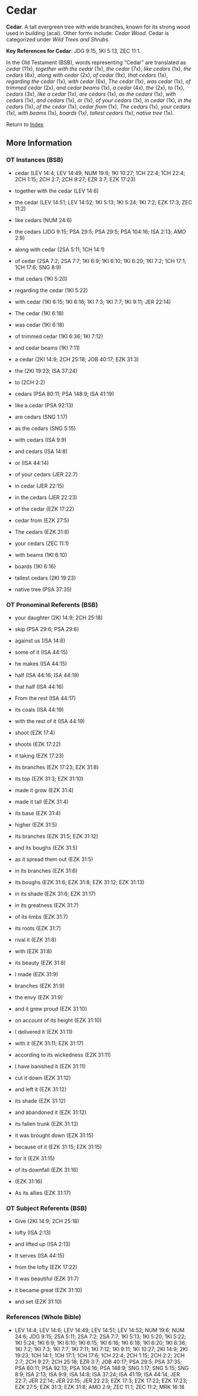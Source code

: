 # Cedar
**Cedar**. 
A tall evergreen tree with wide branches, known for its strong wood used in building (acai). 
Other forms include: 
*Cedar Wood*. 
Cedar is categorized under _Wild Trees and Shrubs_. 


**Key References for Cedar**: 
JDG 9:15, 1KI 5:13, ZEC 11:1. 


In the Old Testament (BSB), words representing “Cedar” are translated as 
*cedar* (11x), *together with the cedar* (1x), *the cedar* (7x), *like cedars* (1x), *the cedars* (6x), *along with cedar* (2x), *of cedar* (9x), *that cedars* (1x), *regarding the cedar* (1x), *with cedar* (6x), *The cedar* (1x), *was cedar* (1x), *of trimmed cedar* (2x), *and cedar beams* (1x), *a cedar* (4x), *the* (2x), *to* (1x), *cedars* (3x), *like a cedar* (1x), *are cedars* (1x), *as the cedars* (1x), *with cedars* (1x), *and cedars* (1x), *or* (1x), *of your cedars* (1x), *in cedar* (1x), *in the cedars* (1x), *of the cedar* (1x), *cedar from* (1x), *The cedars* (1x), *your cedars* (1x), *with beams* (1x), *boards* (1x), *tallest cedars* (1x), *native tree* (1x). 




Return to [Index](00-Index.md)

## More Information

### OT Instances (BSB)

* cedar (LEV 14:4; LEV 14:49; NUM 19:6; 1KI 10:27; 1CH 22:4; 1CH 22:4; 2CH 1:15; 2CH 2:7; 2CH 9:27; EZR 3:7; EZK 17:23)

* together with the cedar (LEV 14:6)

* the cedar (LEV 14:51; LEV 14:52; 1KI 5:13; 1KI 5:24; 1KI 7:2; EZK 17:3; ZEC 11:2)

* like cedars (NUM 24:6)

* the cedars (JDG 9:15; PSA 29:5; PSA 29:5; PSA 104:16; ISA 2:13; AMO 2:9)

* along with cedar (2SA 5:11; 1CH 14:1)

* of cedar (2SA 7:2; 2SA 7:7; 1KI 6:9; 1KI 6:10; 1KI 6:20; 1KI 7:2; 1CH 17:1; 1CH 17:6; SNG 8:9)

* that cedars (1KI 5:20)

* regarding the cedar (1KI 5:22)

* with cedar (1KI 6:15; 1KI 6:16; 1KI 7:3; 1KI 7:7; 1KI 9:11; JER 22:14)

* The cedar (1KI 6:18)

* was cedar (1KI 6:18)

* of trimmed cedar (1KI 6:36; 1KI 7:12)

* and cedar beams (1KI 7:11)

* a cedar (2KI 14:9; 2CH 25:18; JOB 40:17; EZK 31:3)

* the (2KI 19:23; ISA 37:24)

* to (2CH 2:2)

* cedars (PSA 80:11; PSA 148:9; ISA 41:19)

* like a cedar (PSA 92:13)

* are cedars (SNG 1:17)

* as the cedars (SNG 5:15)

* with cedars (ISA 9:9)

* and cedars (ISA 14:8)

* or (ISA 44:14)

* of your cedars (JER 22:7)

* in cedar (JER 22:15)

* in the cedars (JER 22:23)

* of the cedar (EZK 17:22)

* cedar from (EZK 27:5)

* The cedars (EZK 31:8)

* your cedars (ZEC 11:1)

* with beams (1KI 6:10)

* boards (1KI 6:16)

* tallest cedars (2KI 19:23)

* native tree (PSA 37:35)



### OT Pronominal Referents (BSB)

* your daughter (2KI 14:9; 2CH 25:18)

* skip (PSA 29:6; PSA 29:6)

* against us (ISA 14:8)

* some of it (ISA 44:15)

* he makes (ISA 44:15)

* half (ISA 44:16; ISA 44:19)

* that half (ISA 44:16)

* From the rest (ISA 44:17)

* its coals (ISA 44:19)

* with the rest of it (ISA 44:19)

* shoot (EZK 17:4)

* shoots (EZK 17:22)

* it taking (EZK 17:23)

* its branches (EZK 17:23; EZK 31:8)

* its top (EZK 31:3; EZK 31:10)

* made it grow (EZK 31:4)

* made it tall (EZK 31:4)

* its base (EZK 31:4)

* higher (EZK 31:5)

* Its branches (EZK 31:5; EZK 31:12)

* and its boughs (EZK 31:5)

* as it spread them out (EZK 31:5)

* in its branches (EZK 31:6)

* its boughs (EZK 31:6; EZK 31:8; EZK 31:12; EZK 31:13)

* in its shade (EZK 31:6; EZK 31:17)

* in its greatness (EZK 31:7)

* of its limbs (EZK 31:7)

* its roots (EZK 31:7)

* rival it (EZK 31:8)

* with (EZK 31:8)

* its beauty (EZK 31:8)

* I made (EZK 31:9)

* branches (EZK 31:9)

* the envy (EZK 31:9)

* and it grew proud (EZK 31:10)

* on account of its height (EZK 31:10)

* I delivered it (EZK 31:11)

* with it (EZK 31:11; EZK 31:17)

* according to its wickedness (EZK 31:11)

* I have banished it (EZK 31:11)

* cut it down (EZK 31:12)

* and left it (EZK 31:12)

* its shade (EZK 31:12)

* and abandoned it (EZK 31:12)

* its fallen trunk (EZK 31:13)

* it was brought down (EZK 31:15)

* because of it (EZK 31:15; EZK 31:15)

* for it (EZK 31:15)

* of its downfall (EZK 31:16)

*  (EZK 31:16)

* As its allies (EZK 31:17)



### OT Subject Referents (BSB)

* Give (2KI 14:9; 2CH 25:18)

* lofty (ISA 2:13)

* and lifted up (ISA 2:13)

* It serves (ISA 44:15)

* from the lofty (EZK 17:22)

* It was beautiful (EZK 31:7)

* it became great (EZK 31:10)

* and set (EZK 31:10)



### References (Whole Bible)

* LEV 14:4; LEV 14:6; LEV 14:49; LEV 14:51; LEV 14:52; NUM 19:6; NUM 24:6; JDG 9:15; 2SA 5:11; 2SA 7:2; 2SA 7:7; 1KI 5:13; 1KI 5:20; 1KI 5:22; 1KI 5:24; 1KI 6:9; 1KI 6:10; 1KI 6:15; 1KI 6:16; 1KI 6:18; 1KI 6:20; 1KI 6:36; 1KI 7:2; 1KI 7:3; 1KI 7:7; 1KI 7:11; 1KI 7:12; 1KI 9:11; 1KI 10:27; 2KI 14:9; 2KI 19:23; 1CH 14:1; 1CH 17:1; 1CH 17:6; 1CH 22:4; 2CH 1:15; 2CH 2:2; 2CH 2:7; 2CH 9:27; 2CH 25:18; EZR 3:7; JOB 40:17; PSA 29:5; PSA 37:35; PSA 80:11; PSA 92:13; PSA 104:16; PSA 148:9; SNG 1:17; SNG 5:15; SNG 8:9; ISA 2:13; ISA 9:9; ISA 14:8; ISA 37:24; ISA 41:19; ISA 44:14; JER 22:7; JER 22:14; JER 22:15; JER 22:23; EZK 17:3; EZK 17:22; EZK 17:23; EZK 27:5; EZK 31:3; EZK 31:8; AMO 2:9; ZEC 11:1; ZEC 11:2; MRK 16:18



